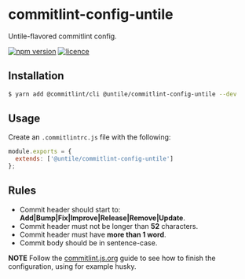 # commitlint-config-untile

Untile-flavored commitlint config.

[![npm version](https://img.shields.io/npm/v/@untile/commitlint-config.svg?style=flat-square)](https://www.npmjs.com/package/@untile/commitlint-config)
[![licence](https://img.shields.io/badge/license-MIT-blue.svg)](https://github.com/untile/js-configs/blob/main/LICENSE)

## Installation

```sh
$ yarn add @commitlint/cli @untile/commitlint-config-untile --dev
```

## Usage

Create an `.commitlintrc.js` file with the following:

```js
module.exports = {
  extends: ['@untile/commitlint-config-untile']
};
```

## Rules

- Commit header should start to: **Add|Bump|Fix|Improve|Release|Remove|Update**.
- Commit header must not be longer than **52** characters.
- Commit header must have **more than 1 word**.
- Commit body should be in sentence-case.

**NOTE**
Follow the [commitlint.js.org](https://commitlint.js.org/#/guides-local-setup?id=install-husky) 
guide to see how to finish the configuration, using for example husky.
